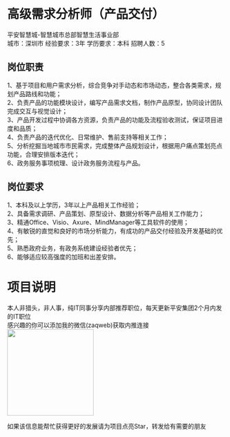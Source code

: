 # 高级需求分析师（产品交付）
平安智慧城-智慧城市总部智慧生活事业部  
城市：深圳市 经验要求：3年 学历要求：本科  招聘人数：5

## 岗位职责
1、基于项目和用户需求分析，综合竞争对手动态和市场动态，整合各类需求，规划产品路线和功能；   
2、负责产品的功能模块设计，编写产品需求文档，制作产品原型，协同设计团队完成交互与视觉设计；   
3、产品开发过程中协调各方资源，负责产品的功能及流程验收测试，保证项目进度和品质；   
4、负责产品的迭代优化、日常维护、售前支持等相关工作；   
5、分析挖掘当地城市市民需求，完成整体产品规划设计，根据用户痛点策划亮点功能，合理安排版本迭代；   
6、政务服务事项梳理、设计政务服务流程与产品。

## 岗位要求
1、本科及以上学历，3年以上产品相关工作经验；   
2、具备需求调研、产品策划、原型设计、数据分析等产品相关工作能力；   
3、精通Office、Visio、Axure、MindManager等工具软件的使用；   
4、有敏锐的直觉和良好的市场分析能力，有成功的产品交付经验及开发基础的优先；   
5、熟悉政府业务，有政务系统建设经验者优先；   
6、能够适应较高强度的加班和出差安排。

# 项目说明

本人非猎头，非人事，纯IT同事分享内部推荐职位，每天更新平安集团2个月内发的IT职位  
感兴趣的你可以添加我的微信(zaqweb)获取内推连接  
<img src="https://github.com/zaqweb/PA-IT-JOBS/blob/master/WechatICode.jpeg"  height="200" width="200">

如果该信息能帮忙获得更好的发展请为项目点亮Star，转发给有需要的朋友




